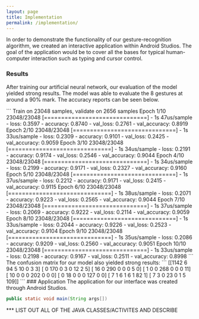 ```yaml
---
layout: page
title: Implementation
permalink: /implementation/
---
```


<html>
  <body>
    <p>In order to demonstrate the functionality of our gesture-recognition algorithm, we created an interactive application within Android Studios. The goal of the application would be to cover all the bases for typical human-computer interaction such as typing and cursor control.</p>
    <h3>Results</h3>
    <p>After training our artificial neural network, our evaluation of the model yielded strong results. The model was able to evaluate the 8 gestures at around a 90% mark. The accuracy reports can be seen below.</p>
  </body></html>
  ```
  Train on 23048 samples, validate on 2656 samples
  Epoch 1/10
  23048/23048 [==============================] - 1s 47us/sample - loss: 0.3597 - accuracy: 0.8740 - val_loss: 0.2761 - val_accuracy: 0.8919
  Epoch 2/10
  23048/23048 [==============================] - 1s 33us/sample - loss: 0.2309 - accuracy: 0.9101 - val_loss: 0.2425 - val_accuracy: 0.9059
  Epoch 3/10
  23048/23048 [==============================] - 1s 34us/sample - loss: 0.2191 - accuracy: 0.9174 - val_loss: 0.2546 - val_accuracy: 0.9044
  Epoch 4/10
  23048/23048 [==============================] - 1s 34us/sample - loss: 0.2199 - accuracy: 0.9171 - val_loss: 0.2327 - val_accuracy: 0.9160
  Epoch 5/10
  23048/23048 [==============================] - 1s 37us/sample - loss: 0.2212 - accuracy: 0.9171 - val_loss: 0.2415 - val_accuracy: 0.9115
  Epoch 6/10
  23048/23048 [==============================] - 1s 38us/sample - loss: 0.2071 - accuracy: 0.9223 - val_loss: 0.2565 - val_accuracy: 0.9044
  Epoch 7/10
  23048/23048 [==============================] - 1s 37us/sample - loss: 0.2069 - accuracy: 0.9222 - val_loss: 0.2114 - val_accuracy: 0.9059
  Epoch 8/10
  23048/23048 [==============================] - 1s 33us/sample - loss: 0.2044 - accuracy: 0.9226 - val_loss: 0.2523 - val_accuracy: 0.9104
  Epoch 9/10
  23048/23048 [==============================] - 1s 35us/sample - loss: 0.2086 - accuracy: 0.9209 - val_loss: 0.2560 - val_accuracy: 0.9051
  Epoch 10/10
  23048/23048 [==============================] - 1s 33us/sample - loss: 0.2198 - accuracy: 0.9167 - val_loss: 0.2511 - val_accuracy: 0.8998
  ```
 The confusion matrix for our model also yielded strong results:
  ```
  [[1142    6   94    5   10    0    3    3]
  [   0  170    0    3    0   12    2    5]
  [  16    0  290    0    0    0    5    0]
  [   1    0    0  268    0    0    0   11]
  [  10    0    0    0  202    0    0    0]
  [   0   18    0    0    0  127    0    0]
  [   7    1    6    1    6    1   82    1]
  [   7    3    0   23    0    1    5  109]]
  ```
### Application 
The application for our interface was created through Android Studios.

``` java
public static void main(String args[])
```

*** LIST OUT ALL OF THE JAVA CLASSES/ACTIVITES AND DESCRIBE
